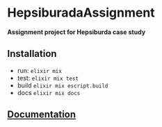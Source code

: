 # HepsiburadaAssignment

**Assignment project for Hepsiburda case study**

## Installation

- run: ```elixir mix```
- test: ```elixir mix test```
- build ```elixir mix escript.build```
- docs ```elixir mix docs```

## [Documentation](https://hexdocs.pm/hepsiburada_assignment)

